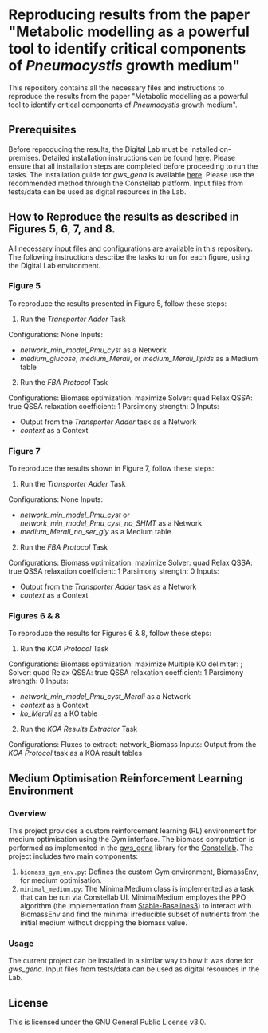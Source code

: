 # Reproducing results from the paper "Metabolic modelling as a powerful tool to identify critical components of _Pneumocystis_ growth medium"

This repository contains all the necessary files and instructions to reproduce the results from the paper "Metabolic modelling as a powerful tool to identify critical components of _Pneumocystis_ growth medium".

## Prerequisites
Before reproducing the results, the Digital Lab must be installed on-premises. Detailed installation instructions can be found [here](https://constellab.community/bricks/gws_academy/latest/doc/digital-lab/overview/294e86b4-ce9a-4c56-b34e-61c9a9a8260d). Please ensure that all installation steps are completed before proceeding to run the tasks. The installation guide for _gws_gena_ is available [here](https://github.com/Constellab/gws_gena/tree/master?tab=readme-ov-file). Please use the recommended method through the Constellab platform. Input files from tests/data can be used as digital resources in the Lab.

## How to Reproduce the results as described in Figures 5, 6, 7, and 8. 
All necessary input files and configurations are available in this repository. The following instructions describe the tasks to run for each figure, using the Digital Lab environment.

### Figure 5
To reproduce the results presented in Figure 5, follow these steps:

1. Run the _Transporter Adder_ Task

Configurations: None
Inputs:
- _network_min_model_Pmu_cyst_ as a Network
- _medium_glucose_, _medium_Merali_, or _medium_Merali_lipids_ as a Medium table

2. Run the _FBA Protocol_ Task

Configurations:
Biomass optimization: maximize
Solver: quad
Relax QSSA: true
QSSA relaxation coefficient: 1
Parsimony strength: 0
Inputs:
- Output from the _Transporter Adder_ task as a Network
- _context_ as a Context

### Figure 7
To reproduce the results shown in Figure 7, follow these steps:

1. Run the _Transporter Adder_ Task

Configurations: None
Inputs:
- _network_min_model_Pmu_cyst_ or _network_min_model_Pmu_cyst_no_SHMT_ as a Network
- _medium_Merali_no_ser_gly_ as a Medium table

2. Run the _FBA Protocol_ Task

Configurations:
Biomass optimization: maximize
Solver: quad
Relax QSSA: true
QSSA relaxation coefficient: 1
Parsimony strength: 0
Inputs:
- Output from the _Transporter Adder_ task as a Network
- _context_ as a Context

### Figures 6 & 8
To reproduce the results for Figures 6 & 8, follow these steps:

1. Run the _KOA Protocol_ Task

Configurations:
Biomass optimization: maximize
Multiple KO delimiter: ;
Solver: quad
Relax QSSA: true
QSSA relaxation coefficient: 1
Parsimony strength: 0
Inputs:
- _network_min_model_Pmu_cyst_Merali_ as a Network
- _context_ as a Context
- _ko_Merali_ as a KO table

2. Run the _KOA Results Extractor_ Task

Configurations:
Fluxes to extract: network_Biomass
Inputs:
Output from the _KOA Protocol_ task as a KOA result tables

## Medium Optimisation Reinforcement Learning Environment

### Overview

This project provides a custom reinforcement learning (RL) environment for medium optimisation using the Gym interface. The biomass computation is performed as implemented in the [gws_gena](https://github.com/Constellab/gws_gena) library for the [Constellab](https://constellab.io/). The project includes two main components:

1. `biomass_gym_env.py`: Defines the custom Gym environment, BiomassEnv, for medium optimisation.
2. `minimal_medium.py`: The MinimalMedium class is implemented as a task that can be run via Constellab UI. MinimalMedium employes the PPO algorithm (the implementation from [Stable-Baselines3](https://stable-baselines3.readthedocs.io/en/master/)) to interact with BiomassEnv and find the minimal irreducible subset of nutrients from the initial medium without dropping the biomass value.

### Usage

The current project can be installed in a similar way to how it was done for _gws_gena_. Input files from tests/data can be used as digital resources in the Lab.

## License

This is licensed under the GNU General Public License v3.0.
